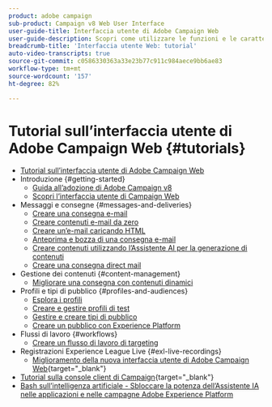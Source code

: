 ```yaml
---
product: adobe campaign
sub-product: Campaign v8 Web User Interface
user-guide-title: Interfaccia utente di Adobe Campaign Web
user-guide-description: Scopri come utilizzare le funzioni e le caratteristiche principali dell’interfaccia utente di Adobe Campaign Web.
breadcrumb-title: 'Interfaccia utente Web: tutorial'
auto-video-transcripts: true
source-git-commit: c0586330363a33e23b77c911c984aece9bb6ae83
workflow-type: tm+mt
source-wordcount: '157'
ht-degree: 82%

---
```



# Tutorial sull’interfaccia utente di Adobe Campaign Web {#tutorials}

+ [Tutorial sull’interfaccia utente di Adobe Campaign Web](/help/ac-web-learn-main/overview.md)
+ Introduzione {#getting-started}
   + [Guida all’adozione di Adobe Campaign v8](https://experienceleague.adobe.com/it/docs/campaign-web/acs-to-ac/home)
   + [Scopri l’interfaccia utente di Campaign Web](/help/get-started/explore-the-web-ui.md)
+ Messaggi e consegne {#messages-and-deliveries}
   + [Creare una consegna e-mail](/help/deliveries/create-an-email-delivery.md)
   + [Creare contenuti e-mail da zero](/help/design-the-delivery/create-email-content-from-scratch.md)
   + [Creare un’e-mail caricando HTML](/help/design-the-delivery/create-an-email-by-uploading-html.md)
   + [Anteprima e bozza di una consegna e-mail](/help/deliveries/preview-and-proof-an-email-delivery.md)
   + [Creare contenuti utilizzando l’Assistente AI per la generazione di contenuti](/help/design-the-delivery/create-content-using-the-ai-assistant.md)
   + [Creare una consegna direct mail](/help/design-the-delivery/create-a-direct-mail-delivery.md)
+ Gestione dei contenuti {#content-management}
   + [Migliorare una consegna con contenuti dinamici](/help/design-the-delivery/enhance-a-delivery-with-dynamic-content.md)
+ Profili e tipi di pubblico {#profiles-and-audiences}
   + [Esplora i profili](/help/profiles-and-audiences/explore-profiles.md)
   + [Creare e gestire profili di test](/help/profiles-and-audiences/create-and-manage-test-profiles.md)
   + [Gestire e creare tipi di pubblico](/help/profiles-and-audiences/manage-and-build-audiences.md)
   + [Creare un pubblico con Experience Platform](/help/profiles-and-audiences/create-an-audience-with-experience-platform.md)
+ Flussi di lavoro {#workflows}
   + [Creare un flusso di lavoro di targeting](/help/workflows/create-a-targeting-workflow.md)
+ Registrazioni Experience League Live {#exl-live-recordings}
   + [Miglioramento della nuova interfaccia utente di Adobe Campaign Web](https://experienceleague.adobe.com/docs/events/experience-league-live-recordings/episodes/exl-live-episode-02-29-24.html?lang=it){target="_blank"}
+ [Tutorial sulla console client di Campaign](https://experienceleague.adobe.com/docs/campaign-learn/tutorials/overview.html?lang=it){target="_blank"}
+ [Bash sull’intelligenza artificiale - Sbloccare la potenza dell’Assistente IA nelle applicazioni e nelle campagne Adobe Experience Platform](https://experienceleague.adobe.com/it/docs/events/experience-league-live-recordings/episodes/exl-live-episode-09-26-24)
